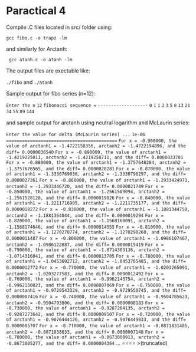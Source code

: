 # Paractical 4
Compile .C files located in src/ folder using: 

`gcc fibo.c -o trapz -lm `

and similarly for Arctanh:

` gcc atanh.c -o atanh -lm`
 

The output files are exectuble like:

`./fibo` and `./atanh`

Sample output for fibo series (n=12):

`Enter the n`
`12`
`fibonacci sequence =`
`-------------------`
`0`
`1`
`1`
`2`
`3`
`5`
`8`
`13`
`21`
`34`
`55`
`89`
`144`

and sample output for arctanh using neutral logarithm and McLaurin series:

`Enter the value for delta (McLaurin series) ...`
`1e-06`
`==========================================`
`For x = -0.900000, the value of arctanh1 = -1.4722158356, arctanh2 = -1.4722194896, and the diff= 0.0000036540`
`For x = -0.890000, the value of arctanh1 = -1.4219225011, arctanh2 = -1.4219258711, and the diff= 0.0000033701`
`For x = -0.880000, the value of arctanh1 = -1.3757648284, arctanh2 = -1.3757676565, and the diff= 0.0000028281`
`For x = -0.870000, the value of arctanh1 = -1.3330769036, arctanh2 = -1.3330796297, and the diff= 0.0000027261`
`For x = -0.860000, the value of arctanh1 = -1.2933424971, arctanh2 = -1.2933446720, and the diff= 0.0000021749`
`For x = -0.850000, the value of arctanh1 = -1.2561509094, arctanh2 = -1.2561528120, and the diff= 0.0000019026`
`For x = -0.840000, the value of arctanh1 = -1.2211716905, arctanh2 = -1.2211735177, and the diff= 0.0000018272`
`For x = -0.830000, the value of arctanh1 = -1.1881344750, arctanh2 = -1.1881364044, and the diff= 0.0000019294`
`For x = -0.820000, the value of arctanh1 = -1.1568160091, arctanh2 = -1.1568174646, and the diff= 0.0000014555`
`For x = -0.810000, the value of arctanh1 = -1.1270278774, arctanh2 = -1.1270290260, and the diff= 0.0000011487`
`For x = -0.800000, the value of arctanh1 = -1.0986107467, arctanh2 = -1.0986122887, and the diff= 0.0000015419`
`For x = -0.790000, the value of arctanh1 = -1.0714303136, arctanh2 = -1.0714316841, and the diff= 0.0000013705`
`For x = -0.780000, the value of arctanh1 = -1.0453692712, arctanh2 = -1.0453705485, and the diff= 0.0000012772`
`For x = -0.770000, the value of arctanh1 = -1.0203265091, arctanh2 = -1.0203277583, and the diff= 0.0000012492`
`For x = -0.760000, the value of arctanh1 = -0.9962143754, arctanh2 = -0.9962150823, and the diff= 0.0000007069`
`For x = -0.750000, the value of arctanh1 = -0.9729543329, arctanh2 = -0.9729550745, and the diff= 0.0000007416`
`For x = -0.740000, the value of arctanh1 = -0.9504785623, arctanh2 = -0.9504793806, and the diff= 0.0000008183`
`For x = -0.730000, the value of arctanh1 = -0.9287264135, arctanh2 = -0.9287273642, and the diff= 0.0000009507`
`For x = -0.720000, the value of arctanh1 = -0.9076444126, arctanh2 = -0.9076449833, and the diff= 0.0000005707`
`For x = -0.710000, the value of arctanh1 = -0.8871831485, arctanh2 = -0.8871838633, and the diff= 0.0000007148`
`For x = -0.700000, the value of arctanh1 = -0.8673000913, arctanh2 = -0.8673005277, and the diff= 0.0000004364`
...
 ==== >(truncated)
